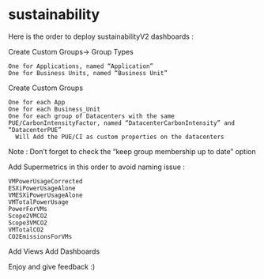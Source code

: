 # sustainability

Here is the order to deploy sustainabilityV2 dashboards : 

Create Custom Groups-> Group Types

    One for Applications, named “Application”
    One for Business Units, named “Business Unit”
Create Custom Groups

    One for each App
    One for each Business_Unit
    One for each group of Datacenters with the same PUE/CarbonIntensityFactor, named “DatacenterCarbonIntensity” and “DatacenterPUE”
      Will Add the PUE/CI as custom properties on the datacenters
  Note : Don’t forget to check the “keep group membership up to date” option

Add Supermetrics in this order to avoid naming issue : 

    VMPowerUsageCorrected
    ESXiPowerUsageAlone
    VMESXiPowerUsageAlone
    VMTotalPowerUsage
    PowerForVMs
    Scope2VMCO2
    Scope3VMCO2
    VMTotalCO2
    CO2EmissionsForVMs

Add Views
Add Dashboards

Enjoy and give feedback :)
